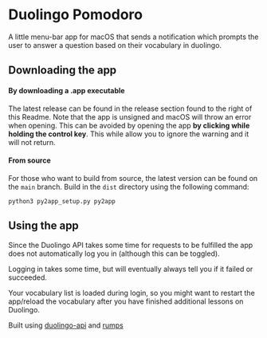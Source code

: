 # Duolingo Pomodoro
A little menu-bar app for macOS that sends a notification which prompts the user to answer a question based on their vocabulary in duolingo.

## Downloading the app
#### By downloading a .app executable
The latest release can be found in the release section found to the right of this Readme. Note that the app is unsigned and macOS will throw an error when opening. This can be avoided by opening the app **by clicking while holding the control key**. This while allow you to ignore the warning and it will not return.

#### From source
For those who want to build from source, the latest version can be found on the `main` branch.
Build in the `dist` directory using the following command:
```
python3 py2app_setup.py py2app
```

## Using the app
Since the Duolingo API takes some time for requests to be fulfilled the app does not automatically log you in (although this can be toggled).

Logging in takes some time, but will eventually always tell you if it failed or succeeded.

Your vocabulary list is loaded during login, so you might want to restart the app/reload the vocabulary after you have finished additional lessons on Duolingo.


Built using [duolingo-api](https://github.com/KartikTalwar/Duolingo) and [rumps](https://github.com/jaredks/rumps)
